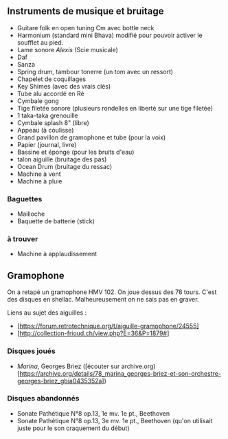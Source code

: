 ## Instruments de musique et bruitage

- Guitare folk en open tuning Cm avec bottle neck
- Harmonium (standard mini Bhava) modifié pour pouvoir activer le soufflet au pied.
- Lame sonore *Alexis* (Scie musicale)
- Daf
- Sanza
- Spring drum, tambour tonerre (un tom avec un ressort)
- Chapelet de coquillages
- Key Shimes (avec des vrais clés)
- Tube alu accordé en Ré
- Cymbale gong
- Tige filetée sonore (plusieurs rondelles en liberté sur une tige filetée)
- 1 taka-taka grenouille
- Cymbale splash 8" (libre)
- Appeau (à coulisse)
- Grand pavillon de gramophone et tube (pour la voix)
- Papier (journal, livre)
- Bassine et éponge (pour les bruits d'eau)
- talon aiguille (bruitage des pas)
- Ocean Drum (bruitage du ressac)
- Machine à vent
- Machine à pluie

### Baguettes

- Mailloche
- Baquette de batterie (stick)

### à trouver

- Machine à  applaudissement

## Gramophone 

On a retapé un gramophone HMV 102.
On joue dessus des 78 tours. C'est des disques en shellac. Malheureusement on ne sais pas en graver.

Liens au sujet des aiguilles :
- [https://forum.retrotechnique.org/t/aiguille-gramophone/24555]
- [http://collection-frioud.ch/view.php?E=36&P=1879#]

### Disques joués

- *Marina*, Georges Briez ([écouter sur archive.org)[https://archive.org/details/78_marina_georges-briez-et-son-orchestre-georges-briez_gbia0435352a])

### Disques abandonnés

- Sonate Pathétique N°8 op.13, 1e mv. 1e pt., Beethoven
- Sonate Pathétique N°8 op.13, 3e mv. 1e pt., Beethoven (qu'on utilisait juste pour le son craquement du début)

